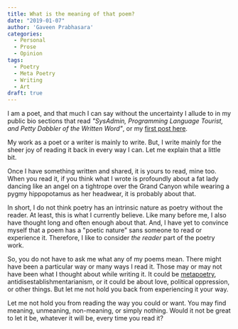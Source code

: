 ```yaml
---
title: What is the meaning of that poem?
date: "2019-01-07"
author: 'Gaveen Prabhasara'
categories:
  - Personal
  - Prose
  - Opinion
tags:
  - Poetry
  - Meta Poetry
  - Writing
  - Art
draft: true
---
```


I am a poet, and that much I can say without the uncertainty I allude to in my public bio sections that read *"SysAdmin, Programming Language Tourist, and Petty Dabbler of the Written Word"*, or my [first post here](http://gaveen.me/2019/01/here-we-go/).

My work as a poet or a writer is mainly to write. But, I write mainly for the sheer joy of reading it back in every way I can. Let me explain that a little bit.

Once I have something written and shared, it is yours to read, mine too. When you read it, if you think what I wrote is profoundly about a fat lady dancing like an angel on a tightrope over the Grand Canyon while wearing a pygmy hippopotamus as her headwear, it is probably about that.

In short, I do not think poetry has an intrinsic nature as poetry without the reader. At least, this is what I currently believe. Like many before me, I also have thought long and often enough about that. And, I have yet to convince myself that a poem has a "poetic nature" sans someone to read or experience it. Therefore, I like to consider *the reader* part of the poetry work.

So, you do not have to ask me what any of my poems mean. There might have been a particular way or many ways I read it. Those may or may not have been what I thought about while writing it. It could be [metapoetry](https://en.wiktionary.org/wiki/metapoetry), antidisestablishmentarianism, or it could be about love, political oppression, or other things. But let me not hold you back from experiencing it your way.

Let me not hold you from reading the way you could or want. You may find meaning, unmeaning, non-meaning, or simply nothing. Would it not be great to let it be, whatever it will be, every time you read it?